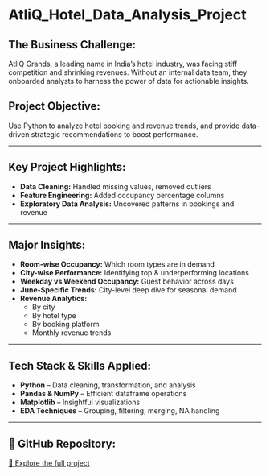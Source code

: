 # AtliQ_Hotel_Data_Analysis_Project

## The Business Challenge:
AtliQ Grands, a leading name in India’s hotel industry, was facing stiff competition and shrinking revenues. Without an internal data team, they onboarded analysts to harness the power of data for actionable insights.

## Project Objective:
Use Python to analyze hotel booking and revenue trends, and provide data-driven strategic recommendations to boost performance.

---

##  Key Project Highlights:
-  **Data Cleaning:** Handled missing values, removed outliers
-  **Feature Engineering:** Added occupancy percentage columns
-  **Exploratory Data Analysis:** Uncovered patterns in bookings and revenue

---

## Major Insights:
- **Room-wise Occupancy:** Which room types are in demand
- **City-wise Performance:** Identifying top & underperforming locations
- **Weekday vs Weekend Occupancy:** Guest behavior across days
- **June-Specific Trends:** City-level deep dive for seasonal demand
- **Revenue Analytics:**
  - By city
  - By hotel type
  - By booking platform
  - Monthly revenue trends

---

## Tech Stack & Skills Applied:
- **Python** – Data cleaning, transformation, and analysis
- **Pandas & NumPy** – Efficient dataframe operations
- **Matplotlib** – Insightful visualizations
- **EDA Techniques** – Grouping, filtering, merging, NA handling

---

## 🔗 GitHub Repository:
[📂 Explore the full project]([https://lnkd.in/dvzgdJSW](https://www.linkedin.com/posts/muskankumawat888_hotelanalysis-activity-7351141066412130306-Xmum?utm_source=share&utm_medium=member_desktop&rcm=ACoAAECaNikBuHQW7Xd_A4WLtc88Rvv-PLcmwp0))

